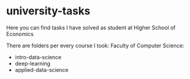 # university-tasks

Here you can find tasks I have solved as student at Higher School of Economics

There are folders per every course I took:
Faculty of Computer Science:
- intro-data-science
- deep-learning
- applied-data-science
